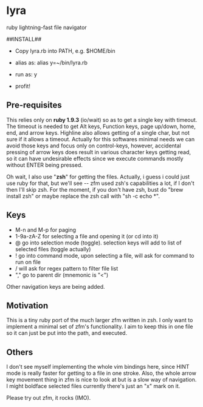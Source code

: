 lyra
====

ruby lightning-fast file navigator

##INSTALL##

*  Copy lyra.rb into PATH, e.g. $HOME/bin
*  alias as:
    alias y=~/bin/lyra.rb
*  run as:
    y

*  profit!

## Pre-requisites ##

This relies only on **ruby 1.9.3** (io/wait) so as to get a single key with timeout. The timeout is needed
  to get Alt keys, Function keys, page up/down, home, end, and arrow keys. Highline also allows getting
  of a single char, but not sure if it allows a timeout. Actually for this softwares minimal needs
  we can avoid those keys and focus only on control-keys, however, accidental pressing of arrow keys does result in various character keys getting read, so it can have undesirable effects since we execute commands mostly without ENTER being pressed.

Oh wait, I also use "**zsh**" for getting the files. Actually, i guess i could just use ruby for that, but we'll see -- zfm used zsh's capabilities a lot, if I don't then I'll skip zsh. For the moment, if you don't have zsh, bust do "brew install zsh" or maybe replace the zsh call with "sh -c echo *".

## Keys ##

*  M-n and M-p for paging
*  1-9a-zA-Z for selecting a file and opening it (or cd into it)
*  @  go into selection mode (toggle). selection keys will add to list of selected files (toggle actually)
*  !  go into command mode, upon selecting a file, will ask for command to run on file
*  /  will ask for regex pattern to filter file list
*  "," go to parent dir (mnemonic is "&lt;")


Other navigation keys are being added. 

## Motivation ##

This is a tiny ruby port of the much larger zfm written in zsh. I only want to implement a minimal
set of zfm's functionality. I aim to keep this in one file so it can just be put into the path, and executed.

## Others ##

I don't see myself implementing the whole vim bindings here, since HINT mode is really faster for getting to a file in one stroke. Also, the whole arrow key movement thing in zfm is nice to look at but is a slow way of navigation. I might boldface selected files currently there's just an "x" mark on it.

Please try out zfm, it rocks (IMO).
